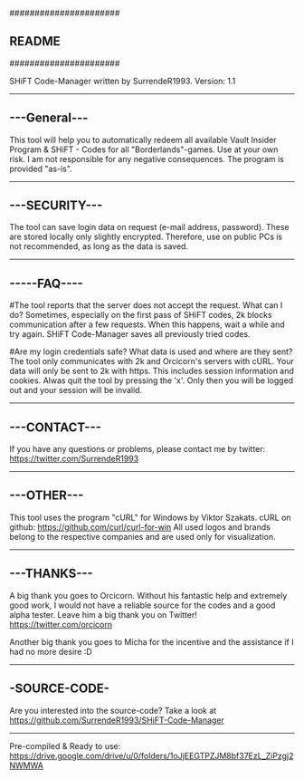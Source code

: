 ######################
##		README		##
######################

SHiFT Code-Manager written by SurrendeR1993.	Version: 1.1

-------------
---General---
-------------
This tool will help you to automatically redeem all available Vault Insider Program & SHiFT - Codes for all "Borderlands"-games.
Use at your own risk. I am not responsible for any negative consequences. The program is provided "as-is".

--------------
---SECURITY---
--------------
The tool can save login data on request (e-mail address, password).
These are stored locally only slightly encrypted. Therefore, use on public PCs is not recommended, as long as the data is saved.

------------
-----FAQ----
------------
#The tool reports that the server does not accept the request. What can I do?
Sometimes, especially on the first pass of SHiFT codes, 2k blocks communication after a few requests. When this happens, wait a while and try again. SHiFT Code-Manager saves all previously tried codes.

#Are my login credentials safe? What data is used and where are they sent?
The tool only communicates with 2k and Orcicorn's servers with cURL. Your data will only be sent to 2k with https. This includes session information and cookies.
Alwas quit the tool by pressing the 'x'. Only then you will be logged out and your session will be invalid.

-------------
---CONTACT---
-------------

If you have any questions or problems, please contact me by twitter: https://twitter.com/SurrendeR1993

-----------
---OTHER---
-----------
This tool uses the program "cURL" for Windows by Viktor Szakats. cURL on github: https://github.com/curl/curl-for-win
All used logos and brands belong to the respective companies and are used only for visualization.

------------
---THANKS---
------------
A big thank you goes to Orcicorn. Without his fantastic help and extremely good work, I would not have a reliable source for the codes and a good alpha tester.
Leave him a big thank you on Twitter! https://twitter.com/orcicorn

Another big thank you goes to Micha for the incentive and the assistance if I had no more desire :D

-------------
-SOURCE-CODE-
-------------
Are you interested into the source-code?
Take a look at https://github.com/SurrendeR1993/SHiFT-Code-Manager

----

Pre-compiled & Ready to use:
https://drive.google.com/drive/u/0/folders/1oJjEEGTPZJM8bf37EzL_ZiPzgj2NWMWA

